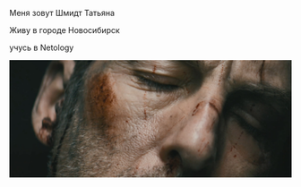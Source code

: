 Меня зовут Шмидт Татьяна

Живу в городе Новосибирск

учусь в Netology

![Alt text](<[Nobody_2021_All Films_Rutracker_by_Dalemake]-0-00-45-111.jpg>)